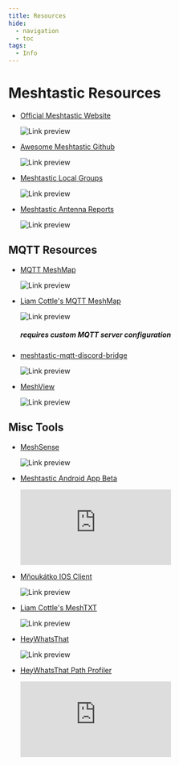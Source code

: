 ```yaml
---
title: Resources
hide: 
  - navigation
  - toc
tags:
  - Info
---
```


# Meshtastic Resources

<div class="grid cards" markdown>

-   [Official Meshtastic Website](https://meshtastic.org/)

    ![Link preview](https://image.thum.io/get/width/700/http://meshtastic.org/)

-   [Awesome Meshtastic Github](https://github.com/ShakataGaNai/awesome-meshtastic/)

    ![Link preview](https://image.thum.io/get/width/700/http://github.com/ShakataGaNai/awesome-meshtastic/)

-   [Meshtastic Local Groups](https://meshtastic.org/docs/community/local-groups/)

    ![Link preview](https://image.thum.io/get/width/700/http://meshtastic.org/docs/community/local-groups/)

-   [Meshtastic Antenna Reports](https://github.com/RicInNewMexico/Meshtastic-Antenna-Reports)

    ![Link preview](https://image.thum.io/get/width/700/http://github.com/RicInNewMexico/Meshtastic-Antenna-Reports)

</div>

## MQTT Resources

<div class="grid cards" markdown>

-   [MQTT MeshMap](https://meshmap.net/)

    ![Link preview](https://image.thum.io/get/width/700/http://meshmap.net/)

-   [Liam Cottle's MQTT MeshMap](https://meshtastic.liamcottle.net/)

    ![Link preview](https://image.thum.io/get/width/700/http://meshtastic.liamcottle.net/)

    ##### *requires custom MQTT server configuration*

-   [meshtastic-mqtt-discord-bridge](https://github.com/daviesgeek/meshtastic-mqtt-discord-bridge?tab=readme-ov-file)

    ![Link preview](https://image.thum.io/get/width/700/http://github.com/daviesgeek/meshtastic-mqtt-discord-bridge?tab=readme-ov-file)

-   [MeshView](https://github.com/armooo/meshview)

    ![Link preview](https://image.thum.io/get/width/700/http://github.com/armooo/meshview)

</div>

## Misc Tools

<div class="grid cards" markdown>

-   [MeshSense](https://affirmatech.com/meshsense)

    ![Link preview](https://image.thum.io/get/width/700/http://affirmatech.com/meshsense)

-   [Meshtastic Android App Beta](https://play.google.com/apps/testing/com.geeksville.mesh)

    ![Link preview](https://image.thum.io/get/width/700/http://play.google.com/apps/testing/com.geeksville.mesh)

-   [Mňoukátko IOS Client](https://apps.apple.com/app/id6535862998)

    ![Link preview](https://image.thum.io/get/width/700/http://apps.apple.com/app/id6535862998)

-   [Liam Cottle's MeshTXT](https://meshtxt.liamcottle.net/)

    ![Link preview](https://image.thum.io/get/width/700/http://meshtxt.liamcottle.net/)

-   [HeyWhatsThat](https://www.heywhatsthat.com/)

    ![Link preview](https://image.thum.io/get/width/700/http://www.heywhatsthat.com/)

-   [HeyWhatsThat Path Profiler](https://www.heywhatsthat.com/profiler.html)

    ![Link preview](https://image.thum.io/get/width/700/http://www.heywhatsthat.com/profiler.html)

</div>